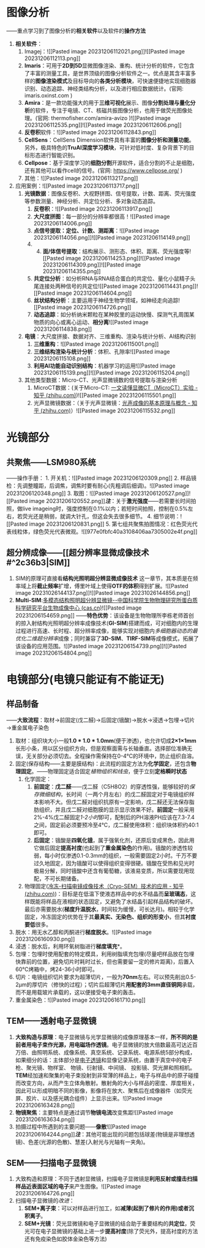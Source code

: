 # 图像分析
——重点学习到了图像分析的**相关软件**以及软件的**操作方法**
1. **相关软件**：
	1. Imagej：![[Pasted image 20231206112021.png]]![[Pasted image 20231206112113.png]]
	2. **Imaris**：可用于**2D到5D**显微图像渲染、重构、统计分析的软件，它包含了丰富的测量工具，是世界顶级的图像分析软件之一。优点是其含丰富多样的**图像渲染模式**及目标导向的**各类分析模块**，可快速便捷地实现细胞器识别、动态追踪、神经类结构分析，以及进行相应数据统计。(官网: imaris.oxinst.com )
	3. **Amira**：是一款功能强大的用于**三维可视化**展示、图像**分割处理与量化分析**的软件，专注于电镜、CT、核磁共振图像分析，也用于做荧光图像处理。(官网: thermofisher.com/amira-avizo )![[Pasted image 20231206112535.png]]![[Pasted image 20231206112606.png]]
	4. **反卷积**软件：![[Pasted image 20231206112843.png]]
	5. **CellSens**：CellSens Dimension软件具有丰富的**图像分析和测量功能**。另外，极具特色的**TruAI深度学习模块**，可针对低衬度、复杂背景下的目标形态进行智能识别。
	6. **Cellpose**：基于深度学习的**细胞分割**开源软件，适合分割的不止是细胞，还有其他可以看作cell的信号。(官网: https://www.cellpose.org/ )
	7. 其他：![[Pasted image 20231206113217.png]]
2. 应用案例：![[Pasted image 20231206113717.png]]
	1. **光镜数据**：图像反卷积、大视野拼图、信号提取，计数、距离、荧光强度等参数测量、神经分析、共定位分析、多对象动态追踪。
		1. **反卷积**：![[Pasted image 20231206113917.png]]
		2. **大尺度拼图**：每一部分的分辨率都很高！![[Pasted image 20231206114006.png]]
		3. **点信号提取：定位、计数、测距离**：![[Pasted image 20231206114056.png]]![[Pasted image 20231206114149.png]]
		4. 4. **面/体信号提取**：结构展示、测形态、体积、距离、荧光强度等![[Pasted image 20231206114253.png]]![[Pasted image 20231206114309.png]]![[Pasted image 20231206114355.png]]
		5. **共定位分析**：如分析RNA与RNA结合蛋白的共定位、量化小鼠精子头尾连接处两种信号的共定位![[Pasted image 20231206114431.png]]![[Pasted image 20231206114604.png]]
		6. **丝状结构分析**：主要运用于神经生物学领域，如神经走向追踪![[Pasted image 20231206114726.png]]
		7. **动态追踪**：如分析纳米颗粒在某种胶里的运动快慢、探测气孔周围某物质的向心或离心运动、**相分离**![[Pasted image 20231206114838.png]]
	2. **电镜**：大尺度拼接、数据对齐、三维重构、渲染与统计分析、AI结构识别
		1. **三维重构**：![[Pasted image 20231206115001.png]]
		2. **三维结构渲染与统计分析**：体积、孔隙率![[Pasted image 20231206115108.png]]
		3. **利用AI功能自动识别结构**：机器学习的运用![[Pasted image 20231206115139.png]]![[Pasted image 20231206115204.png]]
	3. 其他类型数据：Micro-CT、光声显微镜数的信号提取与渲染分析
		1. MicroCT数据：(关于Micro-CT: [一文读懂显微CT（MicroCT）实验 - 知乎 (zhihu.com)](https://zhuanlan.zhihu.com/p/661698127))![[Pasted image 20231206115501.png]]
		2. 光声显微镜数据：（关于光声显微镜：[光声成像的基本原理与概念 - 知乎 (zhihu.com)](https://zhuanlan.zhihu.com/p/133583515)）![[Pasted image 20231206115532.png]]
# 光镜部分
## 共聚焦——LSM980系统
——操作手册：
	1. 开关机：![[Pasted image 20231206120309.png]]
	2. 样品镜检：先调整瞳距，后调焦，调焦时要有耐心(先粗调后细调)。![[Pasted image 20231206120348.png]]
	3. 取图：![[Pasted image 20231206120527.png]]![[Pasted image 20231206120552.png]]***注***：关于**激光强度**——若需要长时间拍照，做live imageing时，强度控制在0.1%以内；若短时间拍照，控制在0.5%左右，若荧光还是稍弱，就调大针孔，但这会失去很多细节。
	4. 细节说明：![[Pasted image 20231206120831.png]]
	5. 第七组共聚焦拍图情况：红色荧光代表线粒体，绿色荧光代表微观。![[977e0fbfc40a3108406aa7305002e4f.png]]

## 超分辨成像——[[超分辨率显微成像技术#^2c36b3|SIM]]
1. SIM的原理可直接看**结构光照明超分辨显微成像技术** 这一章节，其本质是在频率域上将**截止频率**扩增，傅里叶域上使得**OTF的体积**得到扩展。![[Pasted image 20231026144137.png]]![[Pasted image 20231026144856.png]]
2. **Multi-SIM**:[多模态结构照明超分辨显微镜--中国科学院生物物理研究所蛋白质科学研究平台生物成像中心 (cas.cn)](http://ibp.cas.cn/cbi/kyzb/gxxwj/202111/t20211109_6247512.html)![[Pasted image 20231206154659.png]]
——**特色优势**：该设备是生物物理所李栋老师首创的掠入射结构光照明超分辨率成像技术(**GI-SIM**)搭建而成，可对细胞内的生理过程进行高速、长时程、超分辨率成像，能够实现对细胞内*多细胞器动态的最优化二维超分辨率*成像；同时兼容了**3D-SIM**、**TIRF-SIM**等成像模式，拓展了该设备的应用范围。![[Pasted image 20231206154739.png]]![[Pasted image 20231206154804.png]]

# 电镜部分(电镜只能证有不能证无)
## 样品制备
——**大致流程**：取材→前固定(戊二醛)→后固定(锇酸)→脱水→浸透→包埋→切片→重金属电子染色
1. 取材：组织块大小一般**1.0 * 1.0 * 1.0mm**(便于渗透)，也允许切成**2×1×1mm**长形小条，用以区分组织方向，但是观察面需与长轴垂直。选择部位准确无误，无关部分必须切去。全程操作需保持在0-4℃的环境中，防止组织自溶。
2. 固定(保存结构——主要是膜结构)：此流程的固定方法为**化学固定**，还包含**物理固定**。——物理固定适合固定*植物组织和线虫*，便于立刻**定格瞬时状态**
	1. 化学固定：
		1. **前固定**：**戊二醛**——戊二醛（C5H8O2）的穿透性强，能够较好的*保存微细结构*，长时间（一两个月左右）的戊二醛固定对于电镜组织样本影响不大。但戊二醛对组织抗原有一定影响，戊二醛还无法保存脂肪组织，并且戊二醛对细胞膜的显示显示效果不好。**前固定**一般采用2%-4%戊二醛固定*1-2小时*即可，配制后的PH溶液PH应该在7.3-7.4之间，固定前必须要预冷至4℃，戊二醛使用体积：组织块体积约40:1即可。
		2. **后固定**：锇酸是**四氧化锇**，属于强氧化剂，还原后变成黑色，因此用它做后固定**提高衬度**(也起到了**重金属染色**的作用)。锇酸的渗透性较弱，每小时仅渗透0.1-0.3mm的组织，一般需要固定2小时。千万不要过久地固定，因为锇酸可以使得组织变得很硬。锇酸在受热和见光时极易分解，同时锇酸中还含有葡萄糖，该液易变质，所以需要现用现配，不可长期储备。
	2. 物理固定([冷冻-扫描电镜成像技术（Cryo-SEM）技术的应用 - 知乎 (zhihu.com)](https://zhuanlan.zhihu.com/p/612281912))：目标是在低温下使液态样品中的水不结晶而**呈玻璃态**，这样既能将样品在液相的状态固定，又避免了水结晶引起样品结构的破坏。最后亦需要脱水(**梯度升温脱水**，时间较为缓慢，可长达月)。相较于化学固定，冷冻固定的优势在于其**最真实、无染色、组织的形变小**，但其**衬度要低**很多。
3. 脱水：用无水乙醇和丙酮进行**梯度脱水**。![[Pasted image 20231206160930.png]]
4. 浸透：脱水后，利用环氧树脂进行**梯度填充***。
5. 包埋：包埋时使用配套的特定模具，利用树脂填充包埋(尽量吧样品放在包埋快靠前的位置，避免切片时耗时过长，但也需要留一定的修片距离)，后置入60℃烤箱中，烤24-36小时即可。
6. 切片：电镜组织切片要求为超薄切片，一般为**70nm**左右。可以预先削出0.5-2μm的厚切片（修快的过程）；切片后超薄切片**用配套的3mm直径铜网**承载，而不是用载玻片承载的，这以便接受电子束的轰击。
7. 重金属染色：![[Pasted image 20231206161710.png]]
## TEM——透射电子显微镜
1. **大致构造与原理**：电子显微镜与光学显微镜的成像原理基本一样，**所不同的是前者用电子束作光源，用电磁场作透镜**。电子显微镜的放大倍数最高可达近百万倍、由照明系统、成像系统、真空系统、记录系统、电源系统5部分构成，如果细分的话：主体部分是[电子透镜](https://baike.baidu.com/item/%E7%94%B5%E5%AD%90%E9%80%8F%E9%95%9C/0?fromModule=lemma_inlink)和显像记录系统，由置于真空中的电子枪、聚光镜、物样室、 物镜、衍射镜、中间镜、 投影镜、荧光屏和照相机。**TEM**经加速和聚集的电子束投射到非常薄的样品上，电子与样品中的原子碰撞而改变方向，从而产生立体角散射。散射角的大小与样品的密度、厚度相关，因此可以形成明暗不同的影像，影像将在放大、聚焦后在成像器件（如荧光屏、胶片、以及感光耦合组件）上显示出来。![[Pasted image 20231206163428.png]]
2. **物镜聚焦**：主要特点是通过调节**物镜电流**改变焦距![[Pasted image 20231206163634.png]]
3. 拍摄过程中所遇到的主要问题——**像散**![[Pasted image 20231206164244.png]]***注***：其他可能出现的问题包括球差(物镜是非理想透镜)、色差(光源的色散)、慧差(入射光与光轴有一夹角)。

## SEM——扫描电子显微镜
1. 大致构造和原理：不同于透射显微镜，扫描电子显微镜是**利用反射或撞击扫描样品近表面区域的电子**来产生图像。![[Pasted image 20231206164726.png]]
2. 扫描电子显微镜的*改进*：
	1. **SEM+离子束**：可以对样品进行加工，如**减薄(起到了修片的作用)或者沉积离子**。
	2. **SEM+光镜**：荧光显微镜和电子显微镜的结合助于重要结构的**共定位**，荧光可在电子显微镜的基础上进一步**提高衬度**(除了荧光外，提高衬度的方法还有免疫染色如胶体金染色等方法)